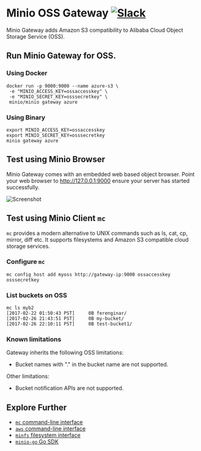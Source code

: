 # Minio OSS Gateway [![Slack](https://slack.minio.io/slack?type=svg)](https://slack.minio.io)
Minio Gateway adds Amazon S3 compatibility to Alibaba Cloud Object Storage Service (OSS).

## Run Minio Gateway for OSS.

### Using Docker
```
docker run -p 9000:9000 --name azure-s3 \
 -e "MINIO_ACCESS_KEY=ossaccesskey" \
 -e "MINIO_SECRET_KEY=osssecretkey" \
 minio/minio gateway azure
```

### Using Binary
```
export MINIO_ACCESS_KEY=ossaccesskey
export MINIO_SECRET_KEY=osssecretkey
minio gateway azure
```

## Test using Minio Browser
Minio Gateway comes with an embedded web based object browser. Point your web browser to http://127.0.0.1:9000 ensure your server has started successfully.

![Screenshot](https://raw.githubusercontent.com/minio/minio/master/docs/screenshots/minio-browser-gateway.png)

## Test using Minio Client `mc`
`mc` provides a modern alternative to UNIX commands such as ls, cat, cp, mirror, diff etc. It supports filesystems and Amazon S3 compatible cloud storage services.

### Configure `mc`
```
mc config host add myoss http://gateway-ip:9000 ossaccesskey osssecretkey
```

### List buckets on OSS
```
mc ls myb2
[2017-02-22 01:50:43 PST]     0B ferenginar/
[2017-02-26 21:43:51 PST]     0B my-bucket/
[2017-02-26 22:10:11 PST]     0B test-bucket1/
```

### Known limitations

Gateway inherits the following OSS limitations:

- Bucket names with "." in the bucket name are not supported.

Other limitations:

- Bucket notification APIs are not supported.

## Explore Further

- [`mc` command-line interface](https://docs.minio.io/docs/minio-client-quickstart-guide)
- [`aws` command-line interface](https://docs.minio.io/docs/aws-cli-with-minio)
- [`minfs` filesystem interface](http://docs.minio.io/docs/minfs-quickstart-guide)
- [`minio-go` Go SDK](https://docs.minio.io/docs/golang-client-quickstart-guide)
